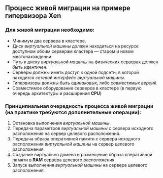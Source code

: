 ## Процесс живой миграции на примере гипервизора Xen
### Для живой миграции необходимо:
* Минимум два сервера в кластере.
* Диск *виртуальной машины* должен находиться на ресурсе доступном обоим серверам кластера — старом и новом местонахождении.
* Путь к диску *виртуальной машины* на физических серверах должен быть *идентичен*.
* Серверы должны иметь доступ к одной подсети, в которой находится *сетевой интерфейс виртуальной машины*.
* Гипервизоры должны быть *одинаковых*, либо *совместимых версий*.
* Совместимое оборудование серверов в кластере (в первую очередь архитектуры и расширения **CPU**)


### Принципиальная очередность процесса живой миграции (на практике требуются дополнительные операции):
1. Остановка выполнения *виртуальной машины*.
2. Передача параметров *виртуальной машины* с сервера исходного расположения на сервер целевого расположения.
3. Передача образа оперативной памяти с сервера исходного расположения *виртуальной машины* на сервер целевого расположения.
4. Создание виртуально домена и размещение образа оперативной памяти в **RAM** сервера целевого расположения.
5. Запуск выполнения *виртуальной машины* на сервере целевого расположения.

<!--_footer: Живая миграция [Электронный ресурс]. URL: https://ru.wikipedia.org/wiki/Живая_миграция (дата обращения 24.03.2020)-->